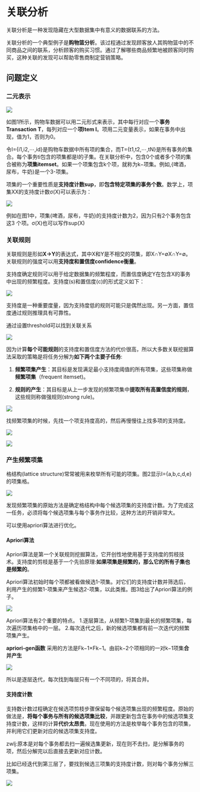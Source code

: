 # 关联分析
关联分析是一种发现隐藏在大型数据集中有意义的数据联系的方法。

关联分析的一个典型例子是**购物篮分析**。该过程通过发现顾客放人其购物篮中的不同商品之间的联系，分析顾客的购买习惯。通过了解哪些商品频繁地被顾客同时购买，这种关联的发现可以帮助零售商制定营销策略。

## 问题定义

### 二元表示

![](image/aa0.png)

如图1所示，购物车数据可以用二元形式来表示，其中每行对应一个**事务Transaction T**，每列对应一个**项Item I**。项用二元变量表示，如果在事务中出现，值为1，否则为0。


令I={i1,i2,⋯,id}是购物车数据中所有项的集合，而T={t1,t2,⋯,tN}是所有事务的集合。每个事务ti包含的项集都是I的子集。在关联分析中，包含0个或者多个项的集合被称为**项集itemset**。如果一个项集包含k个项，就称为k−项集。例如,{啤酒，尿布，牛奶}是一个3-项集。

项集的一个重要性质是**支持度计数sup**，即**包含特定项集的事务个数**。数学上，项集XX的支持度计数σ(X)可以表示为：

![](image/aa0.jpg)

例如在图1中，项集{啤酒，尿布，牛奶}的支持度计数为2，因为只有2个事务包含这3 个项。σ(X)也可以写作sup(X)

### 关联规则
关联规则是形如**X→Y**的表达式，其中X和Y是不相交的项集，即X∩Y=∅X∩Y=∅。关联规则的强度可以用**支持度和置信度confidence衡量**。

支持度确定规则可以用于给定数据集的频繁程度，而置信度确定Y在包含X的事务中出现的频繁程度。支持度(s)和置信度(c)的形式定义如下：

![](image/aa1.jpg)

支持度是一种重要度量，因为支持度低的规则可能只是偶然出现。另一方面，置信度通过规则推理具有可靠性。

通过设置threshold可以找到关联关系


![](image/aa3.jpg)

因为计算**每个可能规则**的支持度和置信度方法的代价很高，所以大多数关联挖掘算法采取的策略是将任务分解为**如下两个主要子任务**:

1. **频繁项集产生**：其目标是发现满足最小支持度阈值的所有项集，这些项集称做**频繁项集**（frequent itemset)。

2. **规则的产生**：其目标是从上一步发现的频繁项集中**提取所有高置信度的规则**，这些规则称做强规则(strong rule)。

![](image/aa4.jpg)

找频繁项集的时候，先找一个项支持度高的，然后再慢慢往上找多项的支持度。

![](image/aa5.jpg)

![](image/aa6.jpg)

### 产生频繁项集
格结构(lattice structure)常常被用来枚举所有可能的项集。图2显示I={a,b,c,d,e}的项集格。

![](image/aa1.png)

发现频繁项集的原始方法是确定格结构中每个候选项集的支持度计数。为了完成这一任务，必须将每个候选项集与每个事务作比较，这种方法的开销非常大。

可以使用apriori算法进行优化。

#### Apriori算法
Apriori算法是第一个关联规则挖掘算法，它开创性地使用基于支持度的剪枝技术。支持度的剪枝是基于一个先验原理:**如果项集是频繁的，那么它的所有子集也是频繁的**。

Apriori算法初始时每个项都被看做候选1-项集。对它们的支持度计数并筛选后，利用产生的频繁1-项集来产生候选2-项集，以此类推。图3给出了Apriori算法的例子。

![](image/aa2.png)

Apriori算法有2个重要的特点。 1.逐层算法，从频繁1-项集到最长的频繁项集，每次遍历项集格中的一层。 2.每次迭代之后，新的候选项集都有前一次迭代的频繁项集产生。

**apriori-gen函数** 采用的方法是Fk−1×Fk−1。由前k−2个项相同的一对k−1项集**合并产生**

![](image/aa3.png)

所以是逐层迭代，每次找到每层只有一个不同项的，将其合并。

#### 支持度计数

支持数计数过程确定在候选项剪枝步骤保留每个候选项集出现的频繁程度。原始的做法是，**将每个事务与所有的候选项集比较**，并跟更新包含在事务中的候选项集支持度计数，这样的计算**代价太昂贵**。现在使用的方法是枚举每个事务包含的项集，并利用它们更新对应的候选项集支持度。

zwlj:原本是对每个事务都去扫一遍候选集更新，现在则不去扫，是分解事务的项，然后分解完以后直接去更新对应计数。

比如已经迭代到第三层了，要找到候选三项集的支持度计数，则对每个事务分解三项集。

![](image/aa7.jpg)
